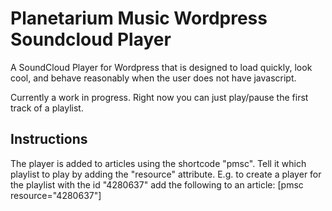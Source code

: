 Planetarium Music Wordpress Soundcloud Player
==============

A SoundCloud Player for Wordpress that is designed to load quickly, look cool, and behave reasonably when the user does not have javascript.


Currently a work in progress. Right now you can just play/pause the first track of a playlist.

Instructions
---------

The player is added to articles using the shortcode "pmsc". Tell it which playlist to play by adding the "resource" attribute. E.g. to create a player for the playlist with the id "4280637" add the following to an article:
    [pmsc resource="4280637"]
